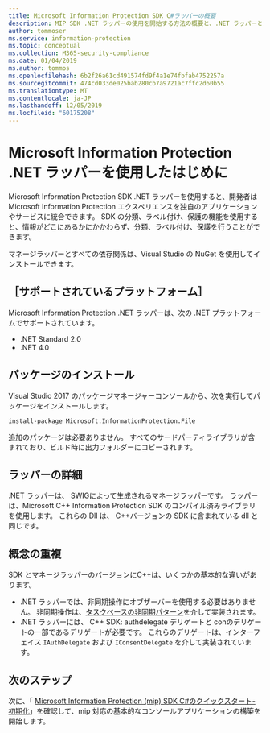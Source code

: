 ```yaml
---
title: Microsoft Information Protection SDK C#ラッパーの概要
description: MIP SDK .NET ラッパーの使用を開始する方法の概要と、.NET ラッパーとC++ SDK の違いについて説明します。
author: tommoser
ms.service: information-protection
ms.topic: conceptual
ms.collection: M365-security-compliance
ms.date: 01/04/2019
ms.author: tommos
ms.openlocfilehash: 6b2f26a61cd491574fd9f4a1e74fbfab4752257a
ms.sourcegitcommit: 474cd033de025bab280cb7a9721ac7ffc2d60b55
ms.translationtype: MT
ms.contentlocale: ja-JP
ms.lasthandoff: 12/05/2019
ms.locfileid: "60175208"
---
```

# <a name="getting-started-with-the-microsoft-information-protection-net-wrapper"></a>Microsoft Information Protection .NET ラッパーを使用したはじめに

Microsoft Information Protection SDK .NET ラッパーを使用すると、開発者は Microsoft Information Protection エクスペリエンスを独自のアプリケーションやサービスに統合できます。 SDK の分類、ラベル付け、保護の機能を使用すると、情報がどこにあるかにかかわらず、分類、ラベル付け、保護を行うことができます。 

マネージラッパーとすべての依存関係は、Visual Studio の NuGet を使用してインストールできます。

## <a name="supported-platforms"></a>［サポートされているプラットフォーム］

Microsoft Information Protection .NET ラッパーは、次の .NET プラットフォームでサポートされています。

* .NET Standard 2.0
* .NET 4.0

## <a name="installing-the-package"></a>パッケージのインストール

Visual Studio 2017 のパッケージマネージャーコンソールから、次を実行してパッケージをインストールします。

`install-package Microsoft.InformationProtection.File`

追加のパッケージは必要ありません。 すべてのサードパーティライブラリが含まれており、ビルド時に出力フォルダーにコピーされます。

## <a name="wrapper-details"></a>ラッパーの詳細

.NET ラッパーは、 [SWIG](https://swig.org/)によって生成されるマネージラッパーです。 ラッパーは、Microsoft C++ Information Protection SDK のコンパイル済みライブラリを使用します。 これらの Dll は、 C++バージョンの SDK に含まれている dll と同じです。

## <a name="concept-overlap"></a>概念の重複

SDK とマネージラッパーのバージョンにC++は、いくつかの基本的な違いがあります。

* .NET ラッパーでは、非同期操作にオブザーバーを使用する必要はありません。 非同期操作は、[タスクベースの非同期パターン](https://docs.microsoft.com/en-us/dotnet/standard/asynchronous-programming-patterns/task-based-asynchronous-pattern-tap)を介して実装されます。
* .NET ラッパーには、 C++ SDK: authdelegate デリゲートと conのデリゲートの一部であるデリゲートが必要です。 これらのデリゲートは、インターフェイス `IAuthDelegate` および `IConsentDelegate` を介して実装されています。

## <a name="next-steps"></a>次のステップ

次に、「 [Microsoft Information Protection (mip) SDK C#のクイックスタート-初期化](quick-app-initialization-csharp.md)」を確認して、mip 対応の基本的なコンソールアプリケーションの構築を開始します。
